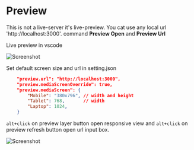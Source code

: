 # Preview

This is not a live-server it's live-preview. You cat use any local url 'http://localhost:3000'.
command **Preview Open** and **Preview Url**

Live preview in vscode

![Screenshot](https://raw.githubusercontent.com/jabed-dev/vscode-preview/main/.github/Screenshot-1.png)

Set default screen size and url in setting.json
```json
    "preview.url": "http://localhost:3000",
	"preview.mediaScreenOverride": true,
    "preview.mediaScreen": {
        "Mobile": "380x796", // width and height
        "Tablet": 768,       // width
        "Laptop": 1024, 
    }
```

`alt+click` on preview layer button open responsive view and `alt+click` on preview refresh button open url input box.

![Screenshot](https://raw.githubusercontent.com/jabed-dev/vscode-preview/main/.github/Screenshot-2.png)